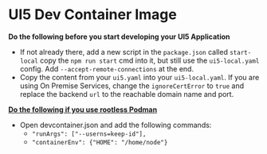 # UI5 Dev Container Image
**Do the following before you start developing your UI5 Application**

- If not already there, add a new script in the `package.json` called `start-local` copy the `npm run start` cmd into it, but still use the `ui5-local.yaml` config. Add `--accept-remote-connections` at the end. 
- Copy the content from your `ui5.yaml` into your `ui5-local.yaml`. If you are using On Premise Services, change the `ignoreCertError` to `true` and replace the backend `url` to the reachable domain name and port.

[**Do the following if you use rootless Podman**](https://code.visualstudio.com/remote/advancedcontainers/docker-options#:~:text=Podman,Podman%20Compose.)
- Open devcontainer.json and add the following commands: 
    - `"runArgs": ["--userns=keep-id"],`
    - `"containerEnv": {"HOME": "/home/node"}`